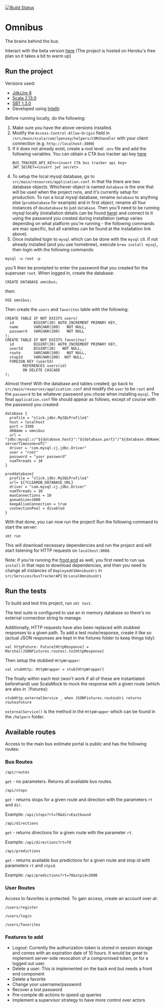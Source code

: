 [![Build Status](https://travis-ci.org/lpenzey/omnibus.svg?branch=master)](https://travis-ci.org/lpenzey/omnibus)

# Omnibus
The brains behind the bus. 

Interact with the beta version [here](https://which-bus-chicago.herokuapp.com/) (The project is hosted on Heroku's free plan so it takes a bit to warm up)

## Run the project
Versions used:
 - [Jdk/Jre 8](https://www.oracle.com/technetwork/java/javase/downloads/jdk8-downloads-2133151.html)
 - [Scala 2.13.0](https://www.scala-lang.org/download/2.13.0.html)
 - [SBT 1.3.0](https://www.scala-sbt.org/download.html)
 - Developed using [Intellij](https://www.jetbrains.com/idea/download)

Before running locally, do the following:
1. Make sure you have the above versions installed. 
2. Modify the `Access-Control-Allow-Origin` field in `/src/main/scala/com/lpenzey/helpers/CORShandler` with your client connection (e.g. `http://localhost:3000`)
3. If it does not already exist, create a root level `.env` file and add the following variables. You can obtain a CTA bus tracker api key [here](https://www.transitchicago.com/developers/bustracker/)
    ```
    BUS_TRACKER_API_KEY=<insert CTA bus tracker api key>
    JWT_SECRET=<insert jwt secret>
    ```
4. To setup the local mysql database, go to `src/main/resources/application.conf`. In that file there are two database objects. Whichever object is named `database` 
is the one that will be used when the project runs, and it's currently setup for production. To run a local mysql database, rename `database` to 
anything else (`proddatabase` for example) and in first object, rename all four instances of `devdatabase` to just `database`. Then you'll need to be running mysql locally 
(installation details can be found [here](https://dev.mysql.com/doc/mysql-getting-started/en/#mysql-getting-started-connecting)) and connect to it using the password 
you created during installation (setup varies depending on what platform you're running - the following commands are mac specific, but all varieties can be found at the installation link above).
5. Once installed login to `mysql` which can be done with the `mysql` cli. If not already installed (and you use homebrew), execute `brew install mysql`, then login with the following commands:
```
mysql -u root -p
```
you'll then be prompted to enter the password that you created for the superuser `root`. When logged in, create the database:
```
CREATE DATABASE omnibus;
```
then:
```
USE omnibus;
```
Then create the `users` and `favorites` table with the following:
```
CREATE TABLE IF NOT EXISTS users(
  id         BIGINT(20) AUTO_INCREMENT PRIMARY KEY,
  name       VARCHAR(200)   NOT NULL,
  password   VARCHAR(200)   NOT NULL
);
CREATE TABLE IF NOT EXISTS favorites(
  id         BIGINT(20) AUTO_INCREMENT PRIMARY KEY,
  userId     BIGINT(20)   NOT NULL,
  route      VARCHAR(200)   NOT NULL,
  stopId     VARCHAR(200)  NOT NULL,
  FOREIGN KEY (userId)
        REFERENCES users(id)
        ON DELETE CASCADE
);
```
Almost there! With the database and tables created, go back to `src/main/resources/application.conf` and modify the `user` to be `root` 
and the `password` to be whatever password you chose when installing `mysql`. The final `application.conf` file should appear as follows, 
except of course with the password you created:
```
database {
  profile = "slick.jdbc.MySQLProfile$"
  host = localhost
  port = 3306
  dbName = omnibus
  url = "jdbc:mysql://"${database.host}":"${database.port}"/"${database.dbName}"?serverTimezone=UTC"
  driver = "com.mysql.cj.jdbc.Driver"
  user = "root"
  password = "your password"
  numThreads = 10
}

proddatabase{
  profile = "slick.jdbc.MySQLProfile$"
  url= ${?CLEARDB_DATABASE_URL}
  driver = "com.mysql.cj.jdbc.Driver"
  numThreads = 10
  maxConnections = 10
  queueSize=1000
  keepAliveConnection = true
  connectionPool = disabled
}
```

With that done, you can now run the project! Run the following command to start the server:
```
sbt run
```

This will download necessary dependencies and run the project and will start listening for HTTP requests on ``localhost:8080``.

Note: if you're running the [front end](https://github.com/lpenzey/which_bus) as well, you first need to run `npm install` in that repo to download dependencies, and then you need to change all instances of 
`DeployedV1OmnibusUri` in `src/Services/busTrackerAPI` to `LocalOmnibusUri` 

## Run the tests
To build and test this project, run ``sbt test``. 

The test suite is configured to use an in memory database so there's no external connection string to manage. 

Additionally, HTTP requests have also been replaced with stubbed responses to a given path. To add a test route/response, create it like so (actual JSON responses are kept in the fixtures folder to keep things tidy): 

`val httpFuture: Future[HttpResponse] = Marshal(JSONFixtures.routes).to[HttpResponse]`

Then setup the stubbed `HttpWrapper`:

`val stubHttp: HttpWrapper = stub[HttpWrapper]`

The finally within each test (won't work if all of these are instantiated beforehand) use ScalaMock to mock the response with a given route (which are also in `/fixtures):

`stubHttp.externalService _ when JSONFixtures.routesUri returns routesFuture`

`externalService()` is the method in the `HttpWrapper` which can be found in the `/helpers` folder.

## Available routes

Access to the main bus estimate portal is public and has the following routes:

### Bus Routes

`/api/routes` 
  
 `get` - no parameters. Returns all available bus routes. 

`/api/stops` 

 `get` - returns stops for a given route and direction with the parameters `rt` and `dir`. 
 
 Example: `/api/stops?rt=70&dir=Eastbound`

`/api/directions`

 `get` - returns directions for a given route with the parameter `rt`. 
 
 Example: `/api/directions?rt=70`


`/api/predictions`

 `get` - returns available bus predictions for a given route and stop id with parameters `rt` and `stpid`. 
 
 Example: `/api/predictions?rt=70&stpid=2000`


### User Routes

Access to favorites is protected. To gain access, create an account over at:

`/users/register`

`/users/login`

`/users/favorites`


### Features to add

- Logout: Currently the authorization token is stored in session storage and comes with an expiration date of 10 hours. It would be great to implement server-side revocation of a compromised token, or for a logged out user. 
- Delete a user: This is implemented on the back end but needs a front end component
- Delete a favorite
- Change your username/password
- Recover a lost password
- Pre-compile db actions to speed up queries
- Implement a supervisor strategy to have more control over actors 
